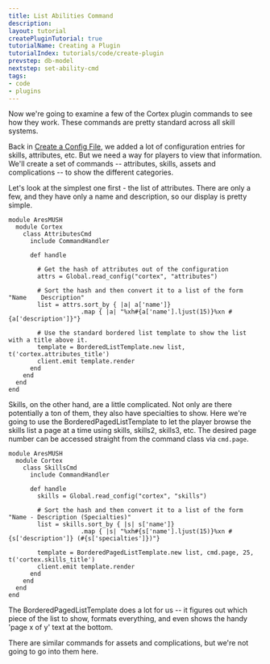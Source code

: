 ```yaml
---
title: List Abilities Command
description:
layout: tutorial
createPluginTutorial: true
tutorialName: Creating a Plugin
tutorialIndex: tutorials/code/create-plugin
prevstep: db-model
nextstep: set-ability-cmd
tags: 
- code
- plugins
---
```


Now we're going to examine a few of the Cortex plugin commands to see how they work.  These commands are pretty standard across all skill systems.

Back in [Create a Config File](/tutorials/code/create-plugin/config-file), we added a lot of configuration entries for skills, attributes, etc.  But we need a way for players to view that information.  We'll create a set of commands -- attributes, skills, assets and complications -- to show the different categories.

Let's look at the simplest one first - the list of attributes.  There are only a few, and they have only a name and description, so our display is pretty simple.

    module AresMUSH    
      module Cortex
        class AttributesCmd
          include CommandHandler
      
          def handle
          
            # Get the hash of attributes out of the configuration
            attrs = Global.read_config("cortex", "attributes")
            
            # Sort the hash and then convert it to a list of the form "Name    Description"
            list = attrs.sort_by { |a| a['name']}
                        .map { |a| "%xh#{a['name'].ljust(15)}%xn #{a['description']}"}
                        
            # Use the standard bordered list template to show the list with a title above it.
            template = BorderedListTemplate.new list, t('cortex.attributes_title')
            client.emit template.render
          end
        end
      end
    end

Skills, on the other hand, are a little complicated.  Not only are there potentially a ton of them, they also have specialties to show.  Here we're going to use the BorderedPagedListTemplate to let the player browse the skills list a page at a time using skills, skills2, skills3, etc.  The desired page number can be accessed straight from the command class via `cmd.page`.

    module AresMUSH    
      module Cortex
        class SkillsCmd
          include CommandHandler
          
          def handle
            skills = Global.read_config("cortex", "skills")
            
            # Sort the hash and then convert it to a list of the form "Name - Description (Specialties)"
            list = skills.sort_by { |s| s['name']}
                        .map { |s| "%xh#{s['name'].ljust(15)}%xn #{s['description']} (#{s['specialties']})"}
                        
            template = BorderedPagedListTemplate.new list, cmd.page, 25, t('cortex.skills_title')
            client.emit template.render
          end
        end
      end
    end

The BorderedPagedListTemplate does a lot for us -- it figures out which piece of the list to show, formats everything, and even shows the handy 'page x of y' text at the bottom.

There are similar commands for assets and complications, but we're not going to go into them here. 